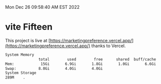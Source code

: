 Mon Dec 26 09:58:40 AM EST 2022

# vite Fifteen


This project is live at [https://marketingpreference.vercel.app/](https://marketingpreference.vercel.app/) thanks to Vercel.

```bash
System Memory
               total        used        free      shared  buff/cache   available
Mem:            15Gi       6.9Gi       1.8Gi       1.0Gi       6.6Gi       7.0Gi
Swap:          8.0Gi       4.0Gi       4.0Gi
System Storage
289M	.
```
